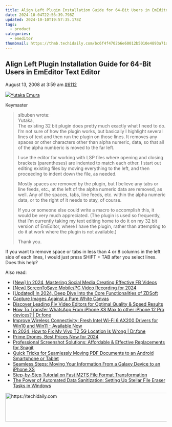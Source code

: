 ```yaml
---
title: Align Left Plugin Installation Guide for 64-Bit Users in EmEditor Text Editor
date: 2024-10-04T22:56:39.798Z
updated: 2024-10-10T19:57:35.178Z
tags:
  - product
categories:
  - emeditor
thumbnail: https://thmb.techidaily.com/bc6f4f4702b6e60012b5010e4893a71a61ca7a6c33c6a34ac28cc14cab84b700.jpg
---
```


## Align Left Plugin Installation Guide for 64-Bit Users in EmEditor Text Editor

August 13, 2008 at 3:59 am [#6112](https://tools.techidaily.com/emeditor/products/) 

[![](https://secure.gravatar.com/avatar/a0a6377144ed3636f985d87303f65ed2?s=80&d=identicon&r=g)Yutaka Emura](https://www.emeditor.com/forums/users/yemura/ "View Yutaka Emura's profile")

Keymaster

> slbuben wrote:  
> Yutaka,  
> The existing 32 bit plugin does pretty much exactly what I need to do. I’m not sure of how the plugin works, but basically I highlight several lines of text and then run the plugin on those lines. It removes any spaces or other characters other than alpha numeric, data, so that all of the alpha numberic is moved to the far left.
> 
> I use the editor for working with LSP files where opening and closing brackets (parentheses) are indented to match each other. I start out editing existing files by moving everything to the left, and then proceeding to indent down the file, as needed.
> 
> Mostly spaces are removed by the plugin, but I believe any tabs or line feeds, etc., at the left of the alpha numeric data are removed, as well. Any of the spaces, tabs, line feeds, etc. within the alpha numeric data, or to the right of it needs to stay, of course.
> 
> If you or someone else could write a macro to accomplish this, it would be very much appreciated. (The plugin is used so frequently, that I’m currently taking my text editing home to do it on my 32 bit version of EmEditor, where I have the plugin, rather than attempting to do it at work where the plugin is not available.)
> 
> Thank you.

 If you want to remove space or tabs in less than 4 or 8 columns in the left side of each lines, I would just press SHIFT + TAB after you select lines. Does this help?

<ins class="adsbygoogle"
     style="display:block"
     data-ad-format="autorelaxed"
     data-ad-client="ca-pub-7571918770474297"
     data-ad-slot="1223367746"></ins>

<ins class="adsbygoogle"
     style="display:block"
     data-ad-client="ca-pub-7571918770474297"
     data-ad-slot="8358498916"
     data-ad-format="auto"
     data-full-width-responsive="true"></ins>

<span class="atpl-alsoreadstyle">Also read:</span>
<div><ul>
<li><a href="https://facebook-video-content.techidaily.com/new-in-2024-mastering-social-media-creating-effective-fb-videos/"><u>[New] In 2024, Mastering Social Media Creating Effective FB Videos</u></a></li>
<li><a href="https://facebook-videos.techidaily.com/new-screentosave-mobilepc-video-recording-for-2024/"><u>[New] ScreenToSave Mobile/PC Video Recording for 2024</u></a></li>
<li><a href="https://screen-recording.techidaily.com/updated-in-2024-deep-dive-into-the-core-functionalities-of-zdsoft/"><u>[Updated] In 2024, Deep Dive Into the Core Functionalities of ZDSoft</u></a></li>
<li><a href="https://win-net.techidaily.com/capture-images-against-a-pure-white-canvas/"><u>Capture Images Against a Pure White Canvas</u></a></li>
<li><a href="https://win-net.techidaily.com/discover-leading-flv-video-editors-for-optimal-quality-and-speed-results/"><u>Discover Leading Flv Video Editors for Optimal Quality & Speed Results</u></a></li>
<li><a href="https://review-topics.techidaily.com/how-to-transfer-whatsapp-from-iphone-xs-max-to-other-iphone-12-pro-devices-drfone-by-drfone-transfer-whatsapp-from-ios-transfer-whatsapp-from-ios/"><u>How To Transfer WhatsApp From iPhone XS Max to other iPhone 12 Pro devices? | Dr.fone</u></a></li>
<li><a href="https://win-dash.techidaily.com/improve-wireless-connectivity-fresh-intel-wi-fi-6-ax200-drivers-for-win10-and-win11-available-now/"><u>Improve Wireless Connectivity: Fresh Intel Wi-Fi 6 AX200 Drivers for Win10 and Win11 - Available Now</u></a></li>
<li><a href="https://review-topics.techidaily.com/in-2024-how-to-fix-my-vivo-t2-5g-location-is-wrong-drfone-by-drfone-virtual-android/"><u>In 2024, How to Fix My Vivo T2 5G Location Is Wrong | Dr.fone</u></a></li>
<li><a href="https://extra-support.techidaily.com/prime-drones-best-prices-now-for-2024/"><u>Prime Drones, Best Prices Now for 2024</u></a></li>
<li><a href="https://win-net.techidaily.com/professional-screenshot-solutions-affordable-and-effective-replacements-for-snagit/"><u>Professional Screenshot Solutions: Affordable & Effective Replacements for Snagit</u></a></li>
<li><a href="https://win-net.techidaily.com/quick-tricks-for-seamlessly-moving-pdf-documents-to-an-android-smartphone-or-tablet/"><u>Quick Tricks for Seamlessly Moving PDF Documents to an Android Smartphone or Tablet</u></a></li>
<li><a href="https://win-net.techidaily.com/seamless-steps-moving-your-information-from-a-galaxy-device-to-an-iphone-xs/"><u>Seamless Steps: Moving Your Information From a Galaxy Device to an iPhone XS</u></a></li>
<li><a href="https://tech-haven.techidaily.com/step-by-step-tutorial-on-fast-m2ts-file-format-transformation/"><u>Step-by-Step Tutorial on Fast M2TS File Format Transformation</u></a></li>
<li><a href="https://data-safeguard.techidaily.com/the-power-of-automated-data-sanitization-setting-up-stellar-file-eraser-tasks-in-windows/"><u>The Power of Automated Data Sanitization: Setting Up Stellar File Eraser Tasks in Windows</u></a></li>
</ul></div>

<!-- affiliate ads begin -->
<a href="https://appsumo.8odi.net/c/5597632/2094479/7443" target="_top" id="2094479">
  <img src="//a.impactradius-go.com/display-ad/7443-2094479" border="0" alt="https://techidaily.com" width="728" height="90"/>
</a>
<img height="0" width="0" src="https://appsumo.8odi.net/i/5597632/2094479/7443" style="position:absolute;visibility:hidden;" border="0" />
<!-- affiliate ads end -->

